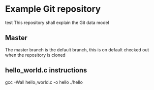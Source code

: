 Example Git repository
======================
test
This repository shall explain the Git data model

Master
------

The master branch is the default branch, this is on default checked out when the
repository is cloned

hello_world.c instructions
--------------------------
gcc -Wall hello_world.c -o hello
./hello


